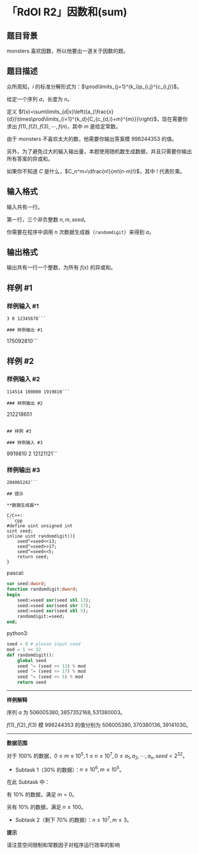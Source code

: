 # 「RdOI R2」因数和(sum)

## 题目背景

monsters 喜欢因数，所以他要出一道关于因数的题。

## 题目描述

众所周知，$i$ 的标准分解形式为：$\prod\limits_{j=1}^{k_i}p_{i,j}^{c_{i,j}}$。

给定一个序列 $a$，长度为 $n$。

定义 $f(x)=\sum\limits_{d|x}\left({a_{\frac{x}{d}}\times\prod\limits_{i=1}^{k_d}{C_{c_{d,i}+m}^{m}}}\right)$，现在需要你求出 $f(1),f(2),f(3),\cdots ,f(n)$，其中 $m$ 是给定常数。

由于 monsters 不喜欢太大的数，他需要你输出答案模 $998244353$ 的值。

另外，为了避免过大的输入输出量，本题使用随机数生成数据，并且只需要你输出所有答案的异或和。

如果你不知道 $C$ 是什么，$C_n^m=\dfrac{n!}{m!(n-m)!}$，其中 $!$ 代表阶乘。

## 输入格式

输入共有一行。

第一行，三个非负整数 $n,m,seed$。

你需要在程序中调用 $n$ 次数据生成器（```randomdigit```）来得到 $a$。

## 输出格式

输出共有一行一个整数，为所有 $f(x)$ 的异或和。

## 样例 #1

### 样例输入 #1
```
3 0 12345678```

### 样例输出 #1

```
175092810```

## 样例 #2

### 样例输入 #2
```
114514 100000 1919810```

### 样例输出 #2

```
212218651
```

## 样例 #3

### 样例输入 #3
```
9919810 2 12121121```

### 样例输出 #3

```
204065242```

## 提示

**数据生成器**

C/C++:
```cpp
#define uint unsigned int
uint seed;
inline uint randomdigit(){
	seed^=seed<<13;
	seed^=seed>>17;
	seed^=seed<<5;
	return seed;
}
```
pascal:
```pascal
var seed:dword;
function randomdigit:dword;
begin
	seed:=seed xor(seed shl 13);
	seed:=seed xor(seed shr 17);
	seed:=seed xor(seed shl 5);
	randomdigit:=seed;
end;
```

python3:
```python
seed = 0 # please input seed
mod = 1 << 32
def randomdigit():
    global seed
    seed ^= (seed << 13) % mod
    seed ^= (seed >> 17) % mod
    seed ^= (seed << 5) % mod
    return seed
```

---

**样例解释**

序列 $a$ 为 $506005380,3857352168,531380003$。

$f(1),f(2),f(3)$ 模 $998244353$ 的值分别为 $506005380,370380136,39141030$。

---

**数据范围**

对于 $100\%$ 的数据，$0\le m\le 10^5,1\le n\le 10^7,0\le a_1,a_2,\cdots,a_n,seed<2^{32}$。

- Subtask $1$（$30\%$ 的数据）：$n\le 10^6,m\le 10^5$。

在此 Subtask 中：

有 $10\%$ 的数据，满足 $m=0$。

另有 $10\%$ 的数据，满足 $n\le 100$。
- Subtask $2$（剩下 $70\%$ 的数据）：$n\le 10^7,m\le 3$。

**提示**

请注意空间限制和常数因子对程序运行效率的影响
